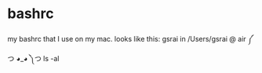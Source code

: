 bashrc
======

my bashrc that I use on my mac.
looks like this:
gsrai in /Users/gsrai @ air
༼ つ ◕_◕ ༽つ ls -al
